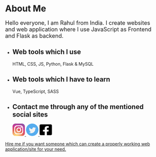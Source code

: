 <h1>About Me</h1>
<p style="font-size:18px;">Hello everyone, I am Rahul from India. I create websites and web application where I use JavaScript as Frontend and Flask as backend.</p>

<ul>
 
<li>
<h2>Web tools which I use</h2>
<p>HTML, CSS, JS, Python, Flask & MySQL</p>
</li>

<li>
<h2>Web tools which I have to learn </h2>
<p>Vue, TypeScript, SASS</p>
</li>

<li>
<h2>Contact me through any of the mentioned social sites</h2>
<p>
<a href="https://www.instagram.com/rahulkumar109422/"><img src="https://github.com/Rahulbaran/Rahulbaran/blob/main/instagram.svg" width="40px" height="40px">
<a href="https://twitter.com/Rahul9122109422"><img src="https://github.com/Rahulbaran/Rahulbaran/blob/main/twitter.svg" width="40px" height="40px">
<a href="https://www.facebook.com/rahulkumar109422/"><img src="https://github.com/Rahulbaran/Rahulbaran/blob/main/facebook-square-brands.svg" width="40px" height="40px">
</p>
</li>
 
</ul>

 <p>Hire me if you want someone which can create a properly working web application/site for your need.</p>
